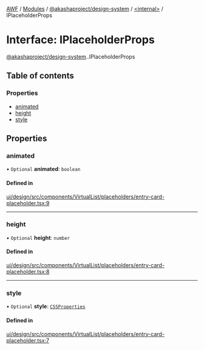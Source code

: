 [AWF](../README.md) / [Modules](../modules.md) / [@akashaproject/design-system](../modules/akashaproject_design_system.md) / [<internal\>](../modules/akashaproject_design_system._internal_.md) / IPlaceholderProps

# Interface: IPlaceholderProps

[@akashaproject/design-system](../modules/akashaproject_design_system.md).[<internal>](../modules/akashaproject_design_system._internal_.md).IPlaceholderProps

## Table of contents

### Properties

- [animated](akashaproject_design_system._internal_.IPlaceholderProps.md#animated)
- [height](akashaproject_design_system._internal_.IPlaceholderProps.md#height)
- [style](akashaproject_design_system._internal_.IPlaceholderProps.md#style)

## Properties

### animated

• `Optional` **animated**: `boolean`

#### Defined in

[ui/design/src/components/VirtualList/placeholders/entry-card-placeholder.tsx:9](https://github.com/AKASHAorg/akasha-world-framework/blob/d81a7246/ui/design/src/components/VirtualList/placeholders/entry-card-placeholder.tsx#L9)

___

### height

• `Optional` **height**: `number`

#### Defined in

[ui/design/src/components/VirtualList/placeholders/entry-card-placeholder.tsx:8](https://github.com/AKASHAorg/akasha-world-framework/blob/d81a7246/ui/design/src/components/VirtualList/placeholders/entry-card-placeholder.tsx#L8)

___

### style

• `Optional` **style**: [`CSSProperties`](akashaproject_design_system._internal_.CSSProperties.md)

#### Defined in

[ui/design/src/components/VirtualList/placeholders/entry-card-placeholder.tsx:7](https://github.com/AKASHAorg/akasha-world-framework/blob/d81a7246/ui/design/src/components/VirtualList/placeholders/entry-card-placeholder.tsx#L7)
